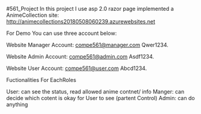 #561_Project
In this project I use asp 2.0 razor page 
implemented a AnimeCollection site:  http://animecollections20180508060239.azurewebsites.net

For Demo You can use three account below:

Website Manager Account:
compe561@manager.com
Qwer1234.

Website Admin Account:
compe561@admin.com
Asdf1234.

Website User Account:
compe561@user.com
Abcd1234.

Fuctionalities For EachRoles

User: can see the status, read allowed anime contnet/ info
Manger: can decide which cotent is okay for User to see (partent Control)
Admin: can do anything 





